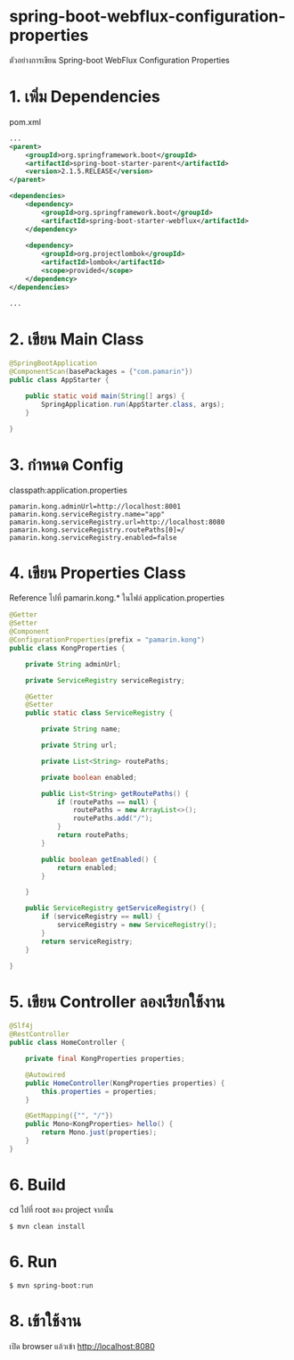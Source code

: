 # spring-boot-webflux-configuration-properties
ตัวอย่างการเขียน Spring-boot WebFlux Configuration Properties

# 1. เพิ่ม Dependencies

pom.xml 
``` xml
...
<parent>
    <groupId>org.springframework.boot</groupId>
    <artifactId>spring-boot-starter-parent</artifactId>
    <version>2.1.5.RELEASE</version>
</parent>

<dependencies>
    <dependency>
        <groupId>org.springframework.boot</groupId>
        <artifactId>spring-boot-starter-webflux</artifactId>
    </dependency>
    
    <dependency>
        <groupId>org.projectlombok</groupId>
        <artifactId>lombok</artifactId>
        <scope>provided</scope>
    </dependency>
</dependencies>

...
```

# 2. เขียน Main Class 

``` java
@SpringBootApplication
@ComponentScan(basePackages = {"com.pamarin"}) 
public class AppStarter {

    public static void main(String[] args) {
        SpringApplication.run(AppStarter.class, args);
    }

}
```

# 3. กำหนด Config 
classpath:application.properties 
``` properties
pamarin.kong.adminUrl=http://localhost:8001
pamarin.kong.serviceRegistry.name="app"
pamarin.kong.serviceRegistry.url=http://localhost:8080
pamarin.kong.serviceRegistry.routePaths[0]=/
pamarin.kong.serviceRegistry.enabled=false
```

# 4. เขียน Properties Class  
Reference ไปที่ pamarin.kong.* ในไฟล์ application.properties 
```java
@Getter
@Setter
@Component
@ConfigurationProperties(prefix = "pamarin.kong")
public class KongProperties {

    private String adminUrl;

    private ServiceRegistry serviceRegistry;

    @Getter
    @Setter
    public static class ServiceRegistry {

        private String name;

        private String url;

        private List<String> routePaths;

        private boolean enabled;

        public List<String> getRoutePaths() {
            if (routePaths == null) {
                routePaths = new ArrayList<>();
                routePaths.add("/");
            }
            return routePaths;
        }

        public boolean getEnabled() {
            return enabled;
        }

    }

    public ServiceRegistry getServiceRegistry() {
        if (serviceRegistry == null) {
            serviceRegistry = new ServiceRegistry();
        }
        return serviceRegistry;
    }

}
```

# 5. เขียน Controller ลองเรียกใช้งาน
```java
@Slf4j
@RestController
public class HomeController {

    private final KongProperties properties;

    @Autowired
    public HomeController(KongProperties properties) {
        this.properties = properties;
    }

    @GetMapping({"", "/"})
    public Mono<KongProperties> hello() {
        return Mono.just(properties);
    }
}

```

# 6. Build
cd ไปที่ root ของ project จากนั้น  
``` shell 
$ mvn clean install
```

# 6. Run 
``` shell 
$ mvn spring-boot:run
```

# 8. เข้าใช้งาน

เปิด browser แล้วเข้า [http://localhost:8080](http://localhost:8080)
